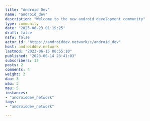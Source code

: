 ```yaml
---
title: "Android Dev" 
name: "android_dev"
description: "Welcome to the new android development community"
type: community
date: "2023-06-23 01:19:25"
draft: false
nsfw: false
actor_id: "https://androiddev.network/c/android_dev"
host: androiddev.network
lastmod: "2023-06-15 00:55:10"
published: "2023-06-14 23:41:03"
subscribers: 13
posts: 2
comments: 4
weight: 2
dau: 3
wau: 3
mau: 5
instances:
- "androiddev_network"
tags: 
- "androiddev_network"

---
```

